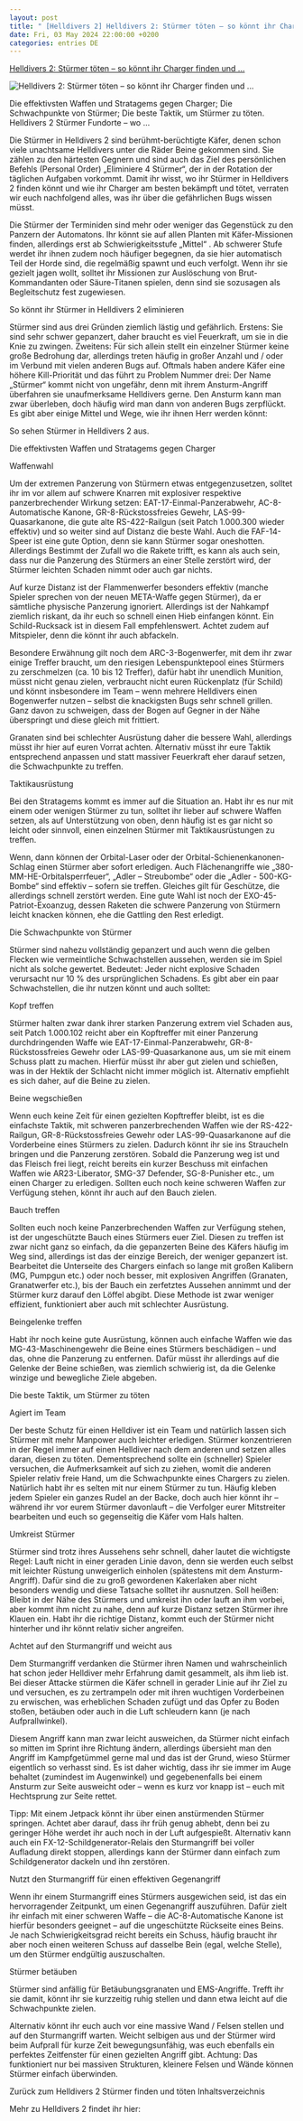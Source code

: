 ```yaml
---
layout: post
title: " [Helldivers 2] Helldivers 2: Stürmer töten – so könnt ihr Charger finden und ..."
date: Fri, 03 May 2024 22:00:00 +0200
categories: entries DE
---
```

[Helldivers 2: Stürmer töten – so könnt ihr Charger finden und ...](https://www.eurogamer.de/helldivers-2-sturmer-finden-toten)

![Helldivers 2: Stürmer töten – so könnt ihr Charger finden und ...](https://assetsio.gnwcdn.com/Helldivers-2-St%C3%BCrmer-t%C3%B6ten-finden-Kopie.jpg?width=1200&height=630&fit=crop&enable=upscale&auto=webp)

Die effektivsten Waffen und Stratagems gegen Charger; Die Schwachpunkte von Stürmer; Die beste Taktik, um Stürmer zu töten. Helldivers 2 Stürmer Fundorte – wo ...

Die Stürmer in Helldivers 2 sind berühmt-berüchtigte Käfer, denen schon viele unachtsame Helldivers unter die Räder Beine gekommen sind. Sie zählen zu den härtesten Gegnern und sind auch das Ziel des persönlichen Befehls (Personal Order) „Eliminiere 4 Stürmer“, der in der Rotation der täglichen Aufgaben vorkommt. Damit ihr wisst, wo ihr Stürmer in Helldivers 2 finden könnt und wie ihr Charger am besten bekämpft und tötet, verraten wir euch nachfolgend alles, was ihr über die gefährlichen Bugs wissen müsst.

Die Stürmer der Terminiden sind mehr oder weniger das Gegenstück zu den Panzern der Automatons. Ihr könnt sie auf allen Planten mit Käfer-Missionen finden, allerdings erst ab Schwierigkeitsstufe „Mittel“ . Ab schwerer Stufe werdet ihr ihnen zudem noch häufiger begegnen, da sie hier automatisch Teil der Horde sind, die regelmäßig spawnt und euch verfolgt. Wenn ihr sie gezielt jagen wollt, solltet ihr Missionen zur Auslöschung von Brut-Kommandanten oder Säure-Titanen spielen, denn sind sie sozusagen als Begleitschutz fest zugewiesen.

So könnt ihr Stürmer in Helldivers 2 eliminieren

Stürmer sind aus drei Gründen ziemlich lästig und gefährlich. Erstens: Sie sind sehr schwer gepanzert, daher braucht es viel Feuerkraft, um sie in die Knie zu zwingen. Zweitens: Für sich allein stellt ein einzelner Stürmer keine große Bedrohung dar, allerdings treten häufig in großer Anzahl und / oder im Verbund mit vielen anderen Bugs auf. Oftmals haben andere Käfer eine höhere Kill-Priorität und das führt zu Problem Nummer drei: Der Name „Stürmer“ kommt nicht von ungefähr, denn mit ihrem Ansturm-Angriff überfahren sie unaufmerksame Helldivers gerne. Den Ansturm kann man zwar überleben, doch häufig wird man dann von anderen Bugs zerpflückt. Es gibt aber einige Mittel und Wege, wie ihr ihnen Herr werden könnt:

So sehen Stürmer in Helldivers 2 aus.

Die effektivsten Waffen und Stratagems gegen Charger

Waffenwahl

Um der extremen Panzerung von Stürmern etwas entgegenzusetzen, solltet ihr im vor allem auf schwere Knarren mit explosiver respektive panzerbrechender Wirkung setzen: EAT-17-Einmal-Panzerabwehr, AC-8-Automatische Kanone, GR-8-Rückstossfreies Gewehr, LAS-99-Quasarkanone, die gute alte RS-422-Railgun (seit Patch 1.000.300 wieder effektiv) und so weiter sind auf Distanz die beste Wahl. Auch die FAF-14-Speer ist eine gute Option, denn sie kann Stürmer sogar oneshotten. Allerdings Bestimmt der Zufall wo die Rakete trifft, es kann als auch sein, dass nur die Panzerung des Stürmers an einer Stelle zerstört wird, der Stürmer leichten Schaden nimmt oder auch gar nichts.

Auf kurze Distanz ist der Flammenwerfer besonders effektiv (manche Spieler sprechen von der neuen META-Waffe gegen Stürmer), da er sämtliche physische Panzerung ignoriert. Allerdings ist der Nahkampf ziemlich riskant, da ihr euch so schnell einen Hieb einfangen könnt. Ein Schild-Rucksack ist in diesem Fall empfehlenswert. Achtet zudem auf Mitspieler, denn die könnt ihr auch abfackeln.

Besondere Erwähnung gilt noch dem ARC-3-Bogenwerfer, mit dem ihr zwar einige Treffer braucht, um den riesigen Lebenspunktepool eines Stürmers zu zerschmelzen (ca. 10 bis 12 Treffer), dafür habt ihr unendlich Munition, müsst nicht genau zielen, verbraucht nicht euren Rückenplatz (für Schild) und könnt insbesondere im Team – wenn mehrere Helldivers einen Bogenwerfer nutzen – selbst die knackigsten Bugs sehr schnell grillen. Ganz davon zu schweigen, dass der Bogen auf Gegner in der Nähe überspringt und diese gleich mit frittiert.

Granaten sind bei schlechter Ausrüstung daher die bessere Wahl, allerdings müsst ihr hier auf euren Vorrat achten. Alternativ müsst ihr eure Taktik entsprechend anpassen und statt massiver Feuerkraft eher darauf setzen, die Schwachpunkte zu treffen.

Taktikausrüstung

Bei den Stratagems kommt es immer auf die Situation an. Habt ihr es nur mit einem oder wenigen Stürmer zu tun, solltet ihr lieber auf schwere Waffen setzen, als auf Unterstützung von oben, denn häufig ist es gar nicht so leicht oder sinnvoll, einen einzelnen Stürmer mit Taktikausrüstungen zu treffen.

Wenn, dann können der Orbital-Laser oder der Orbital-Schienenkanonen-Schlag einen Stürmer aber sofort erledigen. Auch Flächenangriffe wie „380-MM-HE-Orbitalsperrfeuer“, „Adler – Streubombe“ oder die „Adler - 500-KG-Bombe“ sind effektiv – sofern sie treffen. Gleiches gilt für Geschütze, die allerdings schnell zerstört werden. Eine gute Wahl ist noch der EXO-45-Patriot-Exoanzug, dessen Raketen die schwere Panzerung von Stürmern leicht knacken können, ehe die Gattling den Rest erledigt.

Die Schwachpunkte von Stürmer

Stürmer sind nahezu vollständig gepanzert und auch wenn die gelben Flecken wie vermeintliche Schwachstellen aussehen, werden sie im Spiel nicht als solche gewertet. Bedeutet: Jeder nicht explosive Schaden verursacht nur 10 % des ursprünglichen Schadens. Es gibt aber ein paar Schwachstellen, die ihr nutzen könnt und auch solltet:

Kopf treffen

Stürmer halten zwar dank ihrer starken Panzerung extrem viel Schaden aus, seit Patch 1.000.102 reicht aber ein Kopftreffer mit einer Panzerung durchdringenden Waffe wie EAT-17-Einmal-Panzerabwehr, GR-8-Rückstossfreies Gewehr oder LAS-99-Quasarkanone aus, um sie mit einem Schuss platt zu machen. Hierfür müsst ihr aber gut zielen und schießen, was in der Hektik der Schlacht nicht immer möglich ist. Alternativ empfiehlt es sich daher, auf die Beine zu zielen.

Beine wegschießen

Wenn euch keine Zeit für einen gezielten Kopftreffer bleibt, ist es die einfachste Taktik, mit schweren panzerbrechenden Waffen wie der RS-422-Railgun, GR-8-Rückstossfreies Gewehr oder LAS-99-Quasarkanone auf die Vorderbeine eines Stürmers zu zielen. Dadurch könnt ihr sie ins Straucheln bringen und die Panzerung zerstören. Sobald die Panzerung weg ist und das Fleisch frei liegt, reicht bereits ein kurzer Beschuss mit einfachen Waffen wie AR23-Liberator, SMG-37 Defender, SG-8-Punisher etc., um einen Charger zu erledigen. Sollten euch noch keine schweren Waffen zur Verfügung stehen, könnt ihr auch auf den Bauch zielen.

Bauch treffen

Sollten euch noch keine Panzerbrechenden Waffen zur Verfügung stehen, ist der ungeschützte Bauch eines Stürmers euer Ziel. Diesen zu treffen ist zwar nicht ganz so einfach, da die gepanzerten Beine des Käfers häufig im Weg sind, allerdings ist das der einzige Bereich, der weniger gepanzert ist. Bearbeitet die Unterseite des Chargers einfach so lange mit großen Kalibern (MG, Pumpgun etc.) oder noch besser, mit explosiven Angriffen (Granaten, Granatwerfer etc.), bis der Bauch ein zerfetztes Aussehen annimmt und der Stürmer kurz darauf den Löffel abgibt. Diese Methode ist zwar weniger effizient, funktioniert aber auch mit schlechter Ausrüstung.

Beingelenke treffen

Habt ihr noch keine gute Ausrüstung, können auch einfache Waffen wie das MG-43-Maschinengewehr die Beine eines Stürmers beschädigen – und das, ohne die Panzerung zu entfernen. Dafür müsst ihr allerdings auf die Gelenke der Beine schießen, was ziemlich schwierig ist, da die Gelenke winzige und bewegliche Ziele abgeben.

Die beste Taktik, um Stürmer zu töten

Agiert im Team

Der beste Schutz für einen Helldiver ist ein Team und natürlich lassen sich Stürmer mit mehr Manpower auch leichter erledigen. Stürmer konzentrieren in der Regel immer auf einen Helldiver nach dem anderen und setzen alles daran, diesen zu töten. Dementsprechend sollte ein (schneller) Spieler versuchen, die Aufmerksamkeit auf sich zu ziehen, womit die anderen Spieler relativ freie Hand, um die Schwachpunkte eines Chargers zu zielen. Natürlich habt ihr es selten mit nur einem Stürmer zu tun. Häufig kleben jedem Spieler ein ganzes Rudel an der Backe, doch auch hier könnt ihr – während ihr vor eurem Stürmer davonlauft – die Verfolger eurer Mitstreiter bearbeiten und euch so gegenseitig die Käfer vom Hals halten.

Umkreist Stürmer

Stürmer sind trotz ihres Aussehens sehr schnell, daher lautet die wichtigste Regel: Lauft nicht in einer geraden Linie davon, denn sie werden euch selbst mit leichter Rüstung unweigerlich einholen (spätestens mit dem Ansturm-Angriff). Dafür sind die zu groß gewordenen Kakerlaken aber nicht besonders wendig und diese Tatsache solltet ihr ausnutzen. Soll heißen: Bleibt in der Nähe des Stürmers und umkreist ihn oder lauft an ihm vorbei, aber kommt ihm nicht zu nahe, denn auf kurze Distanz setzen Stürmer ihre Klauen ein. Habt ihr die richtige Distanz, kommt euch der Stürmer nicht hinterher und ihr könnt relativ sicher angreifen.

Achtet auf den Sturmangriff und weicht aus

Dem Sturmangriff verdanken die Stürmer ihren Namen und wahrscheinlich hat schon jeder Helldiver mehr Erfahrung damit gesammelt, als ihm lieb ist. Bei dieser Attacke stürmen die Käfer schnell in gerader Linie auf ihr Ziel zu und versuchen, es zu zertrampeln oder mit ihren wuchtigen Vorderbeinen zu erwischen, was erheblichen Schaden zufügt und das Opfer zu Boden stoßen, betäuben oder auch in die Luft schleudern kann (je nach Aufprallwinkel).

Diesem Angriff kann man zwar leicht ausweichen, da Stürmer nicht einfach so mitten im Sprint ihre Richtung ändern, allerdings übersieht man den Angriff im Kampfgetümmel gerne mal und das ist der Grund, wieso Stürmer eigentlich so verhasst sind. Es ist daher wichtig, dass ihr sie immer im Auge behaltet (zumindest im Augenwinkel) und gegebenenfalls bei einem Ansturm zur Seite ausweicht oder – wenn es kurz vor knapp ist – euch mit Hechtsprung zur Seite rettet.

Tipp: Mit einem Jetpack könnt ihr über einen anstürmenden Stürmer springen. Achtet aber darauf, dass ihr früh genug abhebt, denn bei zu geringer Höhe werdet ihr auch noch in der Luft aufgespießt. Alternativ kann auch ein FX-12-Schildgenerator-Relais den Sturmangriff bei voller Aufladung direkt stoppen, allerdings kann der Stürmer dann einfach zum Schildgenerator dackeln und ihn zerstören.

Nutzt den Sturmangriff für einen effektiven Gegenangriff

Wenn ihr einem Sturmangriff eines Stürmers ausgewichen seid, ist das ein hervorragender Zeitpunkt, um einen Gegenangriff auszuführen. Dafür zielt ihr einfach mit einer schweren Waffe – die AC-8-Automatische Kanone ist hierfür besonders geeignet – auf die ungeschützte Rückseite eines Beins. Je nach Schwierigkeitsgrad reicht bereits ein Schuss, häufig braucht ihr aber noch einen weiteren Schuss auf dasselbe Bein (egal, welche Stelle), um den Stürmer endgültig auszuschalten.

Stürmer betäuben

Stürmer sind anfällig für Betäubungsgranaten und EMS-Angriffe. Trefft ihr sie damit, könnt ihr sie kurzzeitig ruhig stellen und dann etwa leicht auf die Schwachpunkte zielen.

Alternativ könnt ihr euch auch vor eine massive Wand / Felsen stellen und auf den Sturmangriff warten. Weicht selbigen aus und der Stürmer wird beim Aufprall für kurze Zeit bewegungsunfähig, was euch ebenfalls ein perfektes Zeitfenster für einen gezielten Angriff gibt. Achtung: Das funktioniert nur bei massiven Strukturen, kleinere Felsen und Wände können Stürmer einfach überwinden.

Zurück zum Helldivers 2 Stürmer finden und töten Inhaltsverzeichnis

Mehr zu Helldivers 2 findet ihr hier:

